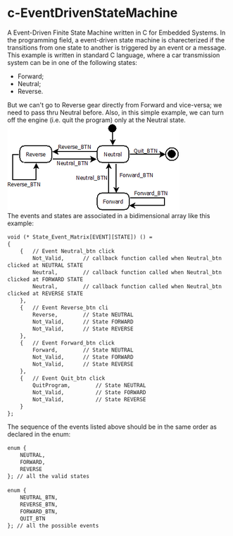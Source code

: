 # c-EventDrivenStateMachine
A Event-Driven Finite State Machine written in C for Embedded Systems.
In the programming field, a event-driven state machine is charecterized if the transitions from one state to another is triggered by an event or a message.
This example is written in standard C language, where a car transmission system can be in one of the following states:
* Forward;
* Neutral;
* Reverse.

But we can't go to Reverse gear directly from Forward and vice-versa; we need to pass thru Neutral before. Also, in this simple example, we can turn off the engine (i.e. quit the program) only at the Neutral state.
![State Machine Flowchart](assets/transmission_example.png "State Machine Flowchart")<br>
The events and states are associated in a bidimensional array like this example:
~~~
void (* State_Event_Matrix[EVENT][STATE]) () =
{
    {   // Event Neutral_btn click
        Not_Valid,      // callback function called when Neutral_btn clicked at NEUTRAL STATE
        Neutral,        // callback function called when Neutral_btn clicked at FORWARD STATE
        Neutral,        // callback function called when Neutral_btn clicked at REVERSE STATE
    },
    {   // Event Reverse_btn cli
        Reverse,        // State NEUTRAL
        Not_Valid,      // State FORWARD
        Not_Valid,      // State REVERSE
    },
    {   // Event Forward_btn click
        Forward,        // State NEUTRAL
        Not_Valid,      // State FORWARD
        Not_Valid,      // State REVERSE
    },
    {   // Event Quit_btn click
        QuitProgram,        // State NEUTRAL
        Not_Valid,          // State FORWARD
        Not_Valid,          // State REVERSE
    }
};
~~~
The sequence of the events listed above should be in the same order as declared in the enum:
~~~
enum {
    NEUTRAL,
    FORWARD,
    REVERSE
}; // all the valid states

enum {
    NEUTRAL_BTN,
    REVERSE_BTN,
    FORWARD_BTN,
    QUIT_BTN
}; // all the possible events
~~~
